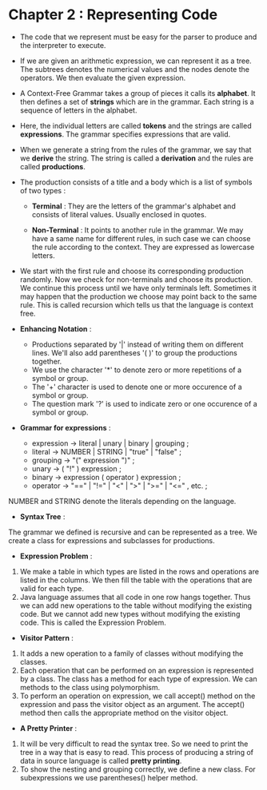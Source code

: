 # Chapter 2 : Representing Code 

* The code that we represent must be easy for the parser to produce and the interpreter to execute.

* If we are given an arithmetic expression, we can represent it as a tree. The subtrees denotes the numerical values and the nodes denote the operators. We then evaluate the given expression.

* A Context-Free Grammar takes a group of pieces it calls its **alphabet**. It then defines a set of **strings** which are in the grammar. Each string is a sequence of letters in the alphabet.

* Here, the individual letters are called **tokens** and the strings are called **expressions**. The grammar specifies expressions that are valid.

* When we generate a string from the rules of the grammar, we say that we **derive** the string. The string is called a **derivation** and the rules are called **productions**.

* The production consists of a title and a body which is a list of symbols of two types : 

    * **Terminal** : They are the letters of the grammar's alphabet and consists of literal values. Usually enclosed in quotes.

    * **Non-Terminal** : It points to another rule in the grammar. We may have a same name for different rules, in such case we can choose the rule according to the context. They are expressed as lowercase letters.

* We start with the first rule and choose its corresponding production randomly. Now we check for non-terminals and choose its production. We continue this process until we have only terminals left. Sometimes it may happen that the production we choose may point back to the same rule. This is called recursion which tells us that the language is context free. 

* **Enhancing Notation** : 

    * Productions separated by '|' instead of writing them on different lines. We'll also add parentheses '( )' to group the productions together.
    * We use the character '*' to denote zero or more repetitions of a symbol or group.
    * The '+' character is used to denote one or more occurence of a symbol or group.
    * The question mark '?' is used to indicate zero or one occurence of a symbol or group.

* **Grammar for expressions** : 

    * expression -> literal | unary | binary | grouping ;
    * literal -> NUMBER | STRING | "true" | "false" ;
    * grouping -> "(" expression ")" ;
    * unary -> ( "!" ) expression ;
    * binary -> expression ( operator ) expression ;
    * operator -> "==" | "!=" | "<" | ">" | ">=" | "<=" , etc. ;

NUMBER and STRING denote the literals depending on the language.

* **Syntax Tree** :

The grammar we defined is recursive and can be represented as a tree. We create a class for expressions and subclasses for productions. 

* **Expression Problem** :

1. We make a table in which types are listed in the rows and operations are listed in the columns. We then fill the table with the operations that are valid for each type. 
2. Java language assumes that all code in one row hangs together. Thus we can add new operations to the table without modifying the existing code. But we cannot add new types without modifying the existing code. This is called the Expression Problem.

* **Visitor Pattern** :

1. It adds a new operation to a family of classes without modifying the classes.
2. Each operation that can be performed on an expression is represented by a class. The class has a method for each type of expression. We can methods to the class using polymorphism. 
3. To perform an operation on expression, we call accept() method on the expression and pass the visitor object as an argument. The accept() method then calls the appropriate method on the visitor object.

* **A Pretty Printer** :

1. It will be very difficult to read the syntax tree. So we need to print the tree in a way that is easy to read. This process of producing a string of data in source language is called **pretty printing**. 
2. To show the nesting and grouping correctly, we define a new class. For subexpressions we use parentheses() helper method. 